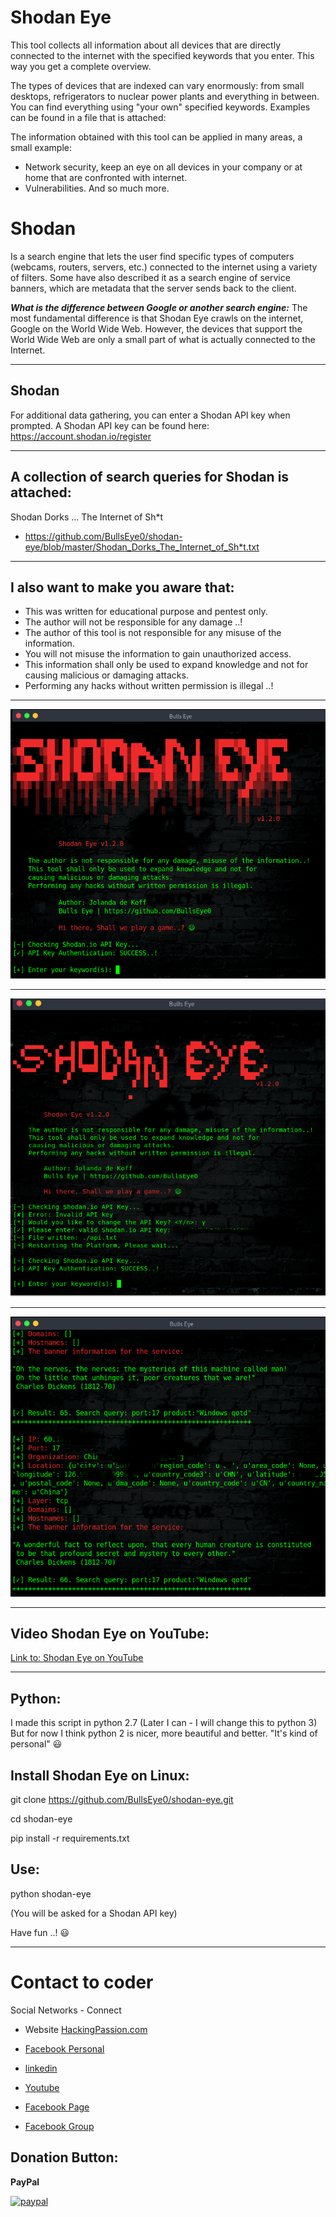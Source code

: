 # Shodan Eye
This tool collects all information about all devices that are directly connected to the internet with the specified keywords that you enter. This way you get a complete overview.

The types of devices that are indexed can vary enormously: from small desktops, refrigerators to nuclear power plants and everything in between. You can find everything using "your own" specified keywords. Examples can be found in a file that is attached:

The information obtained with this tool can be applied in many areas, a small example:
* Network security, keep an eye on all devices in your company or at home that are confronted with internet.
* Vulnerabilities.
And so much more.

# Shodan 
Is a search engine that lets the user find specific types of computers (webcams, routers, servers, etc.) connected to the internet using a variety of filters. Some have also described it as a search engine of service banners, which are metadata that the server sends back to the client.

***What is the difference between Google or another search engine:***
The most fundamental difference is that Shodan Eye crawls on the internet, Google on the World Wide Web. However, the devices that support the World Wide Web are only a small part of what is actually connected to the Internet.
****
## Shodan
For additional data gathering, you can enter a Shodan API key when prompted.
A Shodan API key can be found here: https://account.shodan.io/register
****
## A collection of search queries for Shodan is attached:
Shodan Dorks ... The Internet of Sh*t
* https://github.com/BullsEye0/shodan-eye/blob/master/Shodan_Dorks_The_Internet_of_Sh*t.txt
****
## I also want to make you aware that:
* This was written for educational purpose and pentest only.
* The author will not be responsible for any damage ..!
* The author of this tool is not responsible for any misuse of the information.
* You will not misuse the information to gain unauthorized access.
* This information shall only be used to expand knowledge and not for
causing malicious or damaging attacks.
* Performing any hacks without written permission is illegal ..!
****

![Screenshot](img/banner.png)
****
![Screenshot](img/banner2.png)
****
![Screenshot](img/banner3.png)
****
## Video Shodan Eye on YouTube:
[Link to: Shodan Eye on YouTube](https://youtu.be/fOqmlOLiMsQ "Shodan Eye on YouTube")

****
## Python:

I made this script in python 2.7 
(Later I can - I will change this to python 3) But for now I think python 2 is nicer, more beautiful and better. "It's kind of personal" 😃


## Install Shodan Eye on Linux:

git clone https://github.com/BullsEye0/shodan-eye.git

cd shodan-eye

pip install -r requirements.txt


## Use:
python shodan-eye

(You will be asked for a Shodan API key)

Have fun ..! 😃
****

# Contact to coder
Social Networks - Connect

* Website [HackingPassion.com](https://hackingpassion.com)

* [Facebook Personal](https://www.facebook.com/jolandadekoff)

* [linkedin](https://www.linkedin.com/in/jolandadekoff/)

* [Youtube](https://youtu.be/XCtWM-4ov2U)

* [Facebook Page](https://www.facebook.com/ethical.hack.group)

* [Facebook Group](https://www.facebook.com/groups/ethical.hack.group/)

## Donation Button: 
**PayPal**

[![paypal](https://www.paypalobjects.com/en_US/i/btn/btn_donateCC_LG.gif)](https://www.paypal.com/cgi-bin/webscr?cmd=_s-xclick&hosted_button_id=CFUVWUJ2VPK7A)
